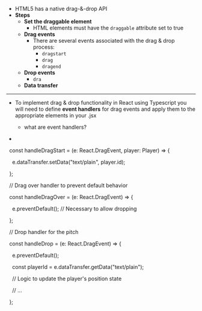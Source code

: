 - HTML5 has a native drag-&-drop API 
- **Steps**
	- **Set the draggable element**
		- HTML elements must have the `draggable` attribute set to true 
	- **Drag events**
		- There are several events associated with the drag & drop process:
			- `dragstart`
			- `drag`
			- `dragend`
	- **Drop events**
		- `dra`
	- **Data transfer**


------------


- To implement drag & drop functionality in React using Typescript you will need to define **event handlers** for drag events and apply them to the appropriate elements in your .jsx
	- what are event handlers?

- ```  // Drag start handler

  const handleDragStart = (e: React.DragEvent<HTMLDivElement>, player: Player) => {

    e.dataTransfer.setData("text/plain", player.id);

  };

  

  // Drag over handler to prevent default behavior

  const handleDragOver = (e: React.DragEvent<HTMLDivElement>) => {

    e.preventDefault(); // Necessary to allow dropping

  };

  

  // Drop handler for the pitch

  const handleDrop = (e: React.DragEvent<HTMLDivElement>) => {

    e.preventDefault();

    const playerId = e.dataTransfer.getData("text/plain");

    // Logic to update the player's position state

    // ...

  };
```